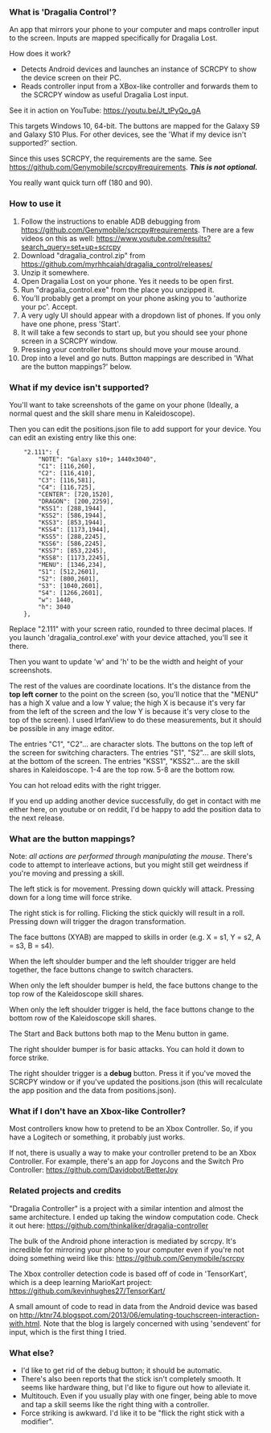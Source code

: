 ### What is 'Dragalia Control'?
An app that mirrors your phone to your computer and maps controller input to the screen. Inputs are mapped specifically for Dragalia Lost.

How does it work?
- Detects Android devices and launches an instance of SCRCPY to show the device screen on their PC.
- Reads controller input from a XBox-like controller and forwards them to the SCRCPY window as useful Dragalia Lost input.

See it in action on YouTube: https://youtu.be/Jt_tPyQo_gA 

This targets Windows 10, 64-bit. The buttons are mapped for the Galaxy S9 and Galaxy S10 Plus. For other devices, see the 'What if my device isn't supported?' section.

Since this uses SCRCPY, the requirements are the same. See https://github.com/Genymobile/scrcpy#requirements.
**_This is not optional._**

You really want quick turn off (180 and 90).

### How to use it
1. Follow the instructions to enable ADB debugging from https://github.com/Genymobile/scrcpy#requirements. There are a few videos on this as well: https://www.youtube.com/results?search_query=set+up+scrcpy
2. Download "dragalia_control.zip" from https://github.com/myrhhcaiah/dragalia_control/releases/
3. Unzip it somewhere.
4. Open Dragalia Lost on your phone. Yes it needs to be open first.
5. Run "dragalia_control.exe" from the place you unzipped it.
4. You'll probably get a prompt on your phone asking you to 'authorize your pc'. Accept.
5. A very ugly UI should appear with a dropdown list of phones. If you only have one phone, press 'Start'.
6. It will take a few seconds to start up, but you should see your phone screen in a SCRCPY window.
7. Pressing your controller buttons should move your mouse around.
8. Drop into a level and go nuts. Button mappings are described in 'What are the button mappings?' below.


### What if my device isn't supported?
You'll want to take screenshots of the game on your phone (Ideally, a normal quest and the skill share menu in Kaleidoscope). 

Then you can edit the positions.json file to add support for your device. You can edit an existing entry like this one:
```
    "2.111": {
        "NOTE": "Galaxy s10+; 1440x3040",
        "C1": [116,260],
        "C2": [116,410],
        "C3": [116,581],
        "C4": [116,725],
        "CENTER": [720,1520],
        "DRAGON": [200,2259],
        "KSS1": [288,1944],
        "KSS2": [586,1944],
        "KSS3": [853,1944],
        "KSS4": [1173,1944],
        "KSS5": [288,2245],
        "KSS6": [586,2245],
        "KSS7": [853,2245],
        "KSS8": [1173,2245],
        "MENU": [1346,234],
        "S1": [512,2601],
        "S2": [800,2601],
        "S3": [1040,2601],
        "S4": [1266,2601],
        "w": 1440,
        "h": 3040
    },
```
Replace "2.111" with your screen ratio, rounded to three decimal places. If you launch 'dragalia_control.exe' with your device attached, you'll see it there.

Then you want to update 'w' and 'h' to be the width and height of your screenshots.

The rest of the values are coordinate locations. It's the distance from the **top left corner** to the point on the screen (so, you'll notice that the "MENU" has a high X value and a low Y value; the high X is because it's very far from the left of the screen and the low Y is because it's very close to the top of the screen). I used IrfanView to do these measurements, but it should be possible in any image editor.

The entries "C1", "C2"... are character slots. The buttons on the top left of the screen for switching characters.
The entries "S1", "S2"... are skill slots, at the bottom of the screen.
The entries "KSS1", "KSS2"... are the skill shares in Kaleidoscope. 1-4 are the top row. 5-8 are the bottom row.

You can hot reload edits with the right trigger.

If you end up adding another device successfully, do get in contact with me either here, on youtube or on reddit, I'd be happy to add the position data to the next release.

### What are the button mappings?
Note: *all actions are performed through manipulating the mouse*. There's code to attempt to interleave actions, but you might still get weirdness if you're moving and pressing a skill.

The left stick is for movement. Pressing down quickly will attack. Pressing down for a long time will force strike.

The right stick is for rolling. Flicking the stick quickly will result in a roll. Pressing down will trigger the dragon transformation.

The face buttons (XYAB) are mapped to skills in order (e.g. X = s1, Y = s2, A = s3, B = s4).

When the left shoulder bumper and the left shoulder trigger are held together, the face buttons change to switch characters.

When only the left shoulder bumper is held, the face buttons change to the top row of the Kaleidoscope skill shares.

When only the left shoulder trigger is held, the face buttons change to the bottom row of the Kaleidoscope skill shares.

The Start and Back buttons both map to the Menu button in game.

The right shoulder bumper is for basic attacks. You can hold it down to force strike.

The right shoulder trigger is a **debug** button. Press it if you've moved the SCRCPY window or if you've updated the positions.json (this will recalculate the app position and the data from positions.json).

### What if I don't have an Xbox-like Controller?
Most controllers know how to pretend to be an Xbox Controller. So, if you have a Logitech or something, it probably just works.

If not, there is usually a way to make your controller pretend to be an Xbox Controller. For example, there's an app for Joycons and the Switch Pro Controller: https://github.com/Davidobot/BetterJoy

### Related projects and credits
"Dragalia Controller" is a project with a similar intention and almost the same architecture. I ended up taking the window computation code. Check it out here: https://github.com/thinkaliker/dragalia-controller

The bulk of the Android phone interaction is mediated by scrcpy. It's incredible for mirroring your phone to your computer even if you're not doing something weird like this: https://github.com/Genymobile/scrcpy

The Xbox controller detection code is based off of code in 'TensorKart', which is a deep learning MarioKart project: https://github.com/kevinhughes27/TensorKart/

A small amount of code to read in data from the Android device was based on http://ktnr74.blogspot.com/2013/06/emulating-touchscreen-interaction-with.html. Note that the blog is largely concerned with using 'sendevent' for input, which is the first thing I tried.

### What else?
- I'd like to get rid of the debug button; it should be automatic.
- There's also been reports that the stick isn't completely smooth. It seems like hardware thing, but I'd like to figure out how to alleviate it.
- Multitouch. Even if you usually play with one finger, being able to move and tap a skill seems like the right thing with a controller.
- Force striking is awkward. I'd like it to be "flick the right stick with a modifier".
